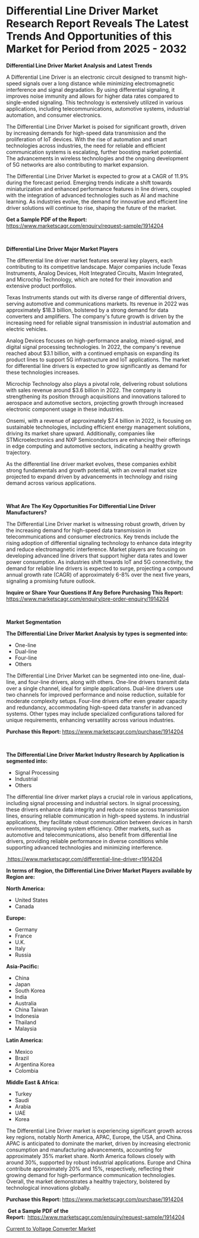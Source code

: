 <p><h1>Differential Line Driver Market Research Report Reveals The Latest Trends And Opportunities of this Market for Period from 2025 - 2032</h1></p><p><strong>Differential Line Driver Market Analysis and Latest Trends</strong></p>
<p><p>A Differential Line Driver is an electronic circuit designed to transmit high-speed signals over a long distance while minimizing electromagnetic interference and signal degradation. By using differential signaling, it improves noise immunity and allows for higher data rates compared to single-ended signaling. This technology is extensively utilized in various applications, including telecommunications, automotive systems, industrial automation, and consumer electronics.</p><p>The Differential Line Driver Market is poised for significant growth, driven by increasing demands for high-speed data transmission and the proliferation of IoT devices. With the rise of automation and smart technologies across industries, the need for reliable and efficient communication systems is escalating, further boosting market potential. The advancements in wireless technologies and the ongoing development of 5G networks are also contributing to market expansion.</p><p>The Differential Line Driver Market is expected to grow at a CAGR of 11.9% during the forecast period. Emerging trends indicate a shift towards miniaturization and enhanced performance features in line drivers, coupled with the integration of advanced technologies such as AI and machine learning. As industries evolve, the demand for innovative and efficient line driver solutions will continue to rise, shaping the future of the market.</p></p>
<p><strong>Get a Sample PDF of the Report:&nbsp;</strong> <a href="https://www.marketscagr.com/enquiry/request-sample/1914204?utm_campaign=1920&utm_medium=2&utm_source=Github&utm_content=ia&utm_term=11022025&utm_id=differential-line-driver">https://www.marketscagr.com/enquiry/request-sample/1914204</a></p>
<p>&nbsp;</p>
<p><strong>Differential Line Driver Major Market Players</strong></p>
<p><p>The differential line driver market features several key players, each contributing to its competitive landscape. Major companies include Texas Instruments, Analog Devices, Holt Integrated Circuits, Maxim Integrated, and Microchip Technology, which are noted for their innovation and extensive product portfolios.</p><p>Texas Instruments stands out with its diverse range of differential drivers, serving automotive and communications markets. Its revenue in 2022 was approximately $18.3 billion, bolstered by a strong demand for data converters and amplifiers. The company's future growth is driven by the increasing need for reliable signal transmission in industrial automation and electric vehicles.</p><p>Analog Devices focuses on high-performance analog, mixed-signal, and digital signal processing technologies. In 2022, the company's revenue reached about $3.1 billion, with a continued emphasis on expanding its product lines to support 5G infrastructure and IoT applications. The market for differential line drivers is expected to grow significantly as demand for these technologies increases.</p><p>Microchip Technology also plays a pivotal role, delivering robust solutions with sales revenue around $3.6 billion in 2022. The company is strengthening its position through acquisitions and innovations tailored to aerospace and automotive sectors, projecting growth through increased electronic component usage in these industries.</p><p>Onsemi, with a revenue of approximately $7.4 billion in 2022, is focusing on sustainable technologies, including efficient energy management solutions, driving its market share upward. Additionally, companies like STMicroelectronics and NXP Semiconductors are enhancing their offerings in edge computing and automotive sectors, indicating a healthy growth trajectory.</p><p>As the differential line driver market evolves, these companies exhibit strong fundamentals and growth potential, with an overall market size projected to expand driven by advancements in technology and rising demand across various applications.</p></p>
<p>&nbsp;</p>
<p><strong>What Are The Key Opportunities For Differential Line Driver Manufacturers?</strong></p>
<p><p>The Differential Line Driver market is witnessing robust growth, driven by the increasing demand for high-speed data transmission in telecommunications and consumer electronics. Key trends include the rising adoption of differential signaling technology to enhance data integrity and reduce electromagnetic interference. Market players are focusing on developing advanced line drivers that support higher data rates and lower power consumption. As industries shift towards IoT and 5G connectivity, the demand for reliable line drivers is expected to surge, projecting a compound annual growth rate (CAGR) of approximately 6-8% over the next five years, signaling a promising future outlook.</p></p>
<p><strong>Inquire or Share Your Questions If Any Before Purchasing This Report:</strong> <a href="https://www.marketscagr.com/enquiry/pre-order-enquiry/1914204?utm_campaign=1920&utm_medium=2&utm_source=Github&utm_content=ia&utm_term=11022025&utm_id=differential-line-driver">https://www.marketscagr.com/enquiry/pre-order-enquiry/1914204</a></p>
<p>&nbsp;</p>
<p><strong>Market Segmentation</strong></p>
<p><strong>The Differential Line Driver Market Analysis by types is segmented into:</strong></p>
<p><ul><li>One-line</li><li>Dual-line</li><li>Four-line</li><li>Others</li></ul></p>
<p><p>The Differential Line Driver Market can be segmented into one-line, dual-line, and four-line drivers, along with others. One-line drivers transmit data over a single channel, ideal for simple applications. Dual-line drivers use two channels for improved performance and noise reduction, suitable for moderate complexity setups. Four-line drivers offer even greater capacity and redundancy, accommodating high-speed data transfer in advanced systems. Other types may include specialized configurations tailored for unique requirements, enhancing versatility across various industries.</p></p>
<p><strong>Purchase this Report:&nbsp;</strong><a href="https://www.marketscagr.com/purchase/1914204?utm_campaign=1920&utm_medium=2&utm_source=Github&utm_content=ia&utm_term=11022025&utm_id=differential-line-driver">https://www.marketscagr.com/purchase/1914204</a></p>
<p>&nbsp;</p>
<p><strong>The Differential Line Driver Market Industry Research by Application is segmented into:</strong></p>
<p><ul><li>Signal Processing</li><li>Industrial</li><li>Others</li></ul></p>
<p><p>The differential line driver market plays a crucial role in various applications, including signal processing and industrial sectors. In signal processing, these drivers enhance data integrity and reduce noise across transmission lines, ensuring reliable communication in high-speed systems. In industrial applications, they facilitate robust communication between devices in harsh environments, improving system efficiency. Other markets, such as automotive and telecommunications, also benefit from differential line drivers, providing reliable performance in diverse conditions while supporting advanced technologies and minimizing interference.</p></p>
<p><a href="https://www.marketscagr.com/differential-line-driver-r1914204?utm_campaign=1920&utm_medium=2&utm_source=Github&utm_content=ia&utm_term=11022025&utm_id=differential-line-driver">&nbsp;https://www.marketscagr.com/differential-line-driver-r1914204</a></p>
<p><strong>In terms of Region, the Differential Line Driver Market Players available by Region are:</strong></p>
<p>
    <p> <strong> North America: </strong>
        <ul>
            <li>United States</li>
            <li>Canada</li>
        </ul>
        </p> 
    <p> <strong> Europe: </strong>
        <ul>
            <li>Germany</li>
            <li>France</li>
            <li>U.K.</li>
            <li>Italy</li>
            <li>Russia</li>
        </ul>
        </p> 
    <p> <strong> Asia-Pacific: </strong>
        <ul>
            <li>China</li>
            <li>Japan</li>
            <li>South Korea</li>
            <li>India</li>
            <li>Australia</li>
            <li>China Taiwan</li>
            <li>Indonesia</li>
            <li>Thailand</li>
            <li>Malaysia</li>
        </ul>
        </p> 
    <p> <strong> Latin America: </strong>
        <ul>
            <li>Mexico</li>
            <li>Brazil</li>
            <li>Argentina Korea</li>
            <li>Colombia</li>
        </ul>
        </p> 
    <p> <strong> Middle East & Africa: </strong>
        <ul>
            <li>Turkey</li>
            <li>Saudi</li>
            <li>Arabia</li>
            <li>UAE</li>
            <li>Korea</li>
        </ul>
    </p>
    </p>
<p><p>The Differential Line Driver market is experiencing significant growth across key regions, notably North America, APAC, Europe, the USA, and China. APAC is anticipated to dominate the market, driven by increasing electronic consumption and manufacturing advancements, accounting for approximately 35% market share. North America follows closely with around 30%, supported by robust industrial applications. Europe and China contribute approximately 20% and 15%, respectively, reflecting their growing demand for high-performance communication technologies. Overall, the market demonstrates a healthy trajectory, bolstered by technological innovations globally.</p></p>
<p><strong>Purchase this Report: </strong><a href="https://www.marketscagr.com/purchase/1914204?utm_campaign=1920&utm_medium=2&utm_source=Github&utm_content=ia&utm_term=11022025&utm_id=differential-line-driver">https://www.marketscagr.com/purchase/1914204</a></p>
<p>&nbsp;<strong>Get a Sample PDF of the Report:&nbsp;&nbsp;</strong><a href="https://www.marketscagr.com/enquiry/request-sample/1914204?utm_campaign=1920&utm_medium=2&utm_source=Github&utm_content=ia&utm_term=11022025&utm_id=differential-line-driver">https://www.marketscagr.com/enquiry/request-sample/1914204</a></p>
<p><strong></strong></p>
<p><p><a href="https://github.com/JakirUddin511/Market-Research-Report-List-1/blob/main/current-to-voltage-converter-market.md?utm_campaign=1920&utm_medium=2&utm_source=Github&utm_content=ia&utm_term=11022025&utm_id=differential-line-driver">Current to Voltage Converter Market</a></p></p>